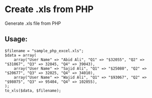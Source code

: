 # Create .xls from PHP
Generate .xls file from PHP

## Usage:
```
$filename = "sample_php_excel.xls";
$data = array(
    array("User Name" => "Abid Ali", "Q1" => "$32055", "Q2" => "$31067", "Q3" => 32045, "Q4" => 39043),
    array("User Name" => "Sajid Ali", "Q1" => "$25080", "Q2" => "$20677", "Q3" => 32025, "Q4" => 34010),
    array("User Name" => "Wajid Ali", "Q1" => "$93067", "Q2" => "$98075", "Q3" => 95404, "Q4" => 102055),
);
to_xls($data, $filename);
```
